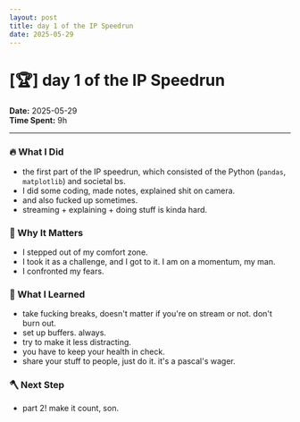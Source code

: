 ```yaml
---
layout: post
title: day 1 of the IP Speedrun
date: 2025-05-29
---
```

# [🏆] day 1 of the IP Speedrun

**Date:** 2025-05-29  
**Time Spent:** 9h 

---

### 🔥 What I Did
- the first part of the IP speedrun, which consisted of the Python (`pandas`, `matplotlib`) and societal bs.
- I did some coding, made notes, explained shit on camera.
- and also fucked up sometimes.
- streaming + explaining + doing stuff is kinda hard.

### 🎯 Why It Matters
- I stepped out of my comfort zone.
- I took it as a challenge, and I got to it. I am on a momentum, my man.
- I confronted my fears.

### 🧠 What I Learned
- take fucking breaks, doesn't matter if you're on stream or not. don't burn out.
- set up buffers. always. 
- try to make it less distracting.
- you have to keep your health in check.
- share your stuff to people, just do it. it's a pascal's wager.

### 🪓 Next Step
- part 2! make it count, son.
